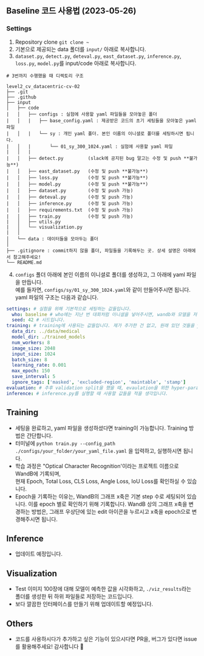 ## Baseline 코드 사용법 (2023-05-26)
### Settings
1. Repository clone `git clone ~`
2. 기본으로 제공되는 data 폴더를 `input/` 아래로 복사합니다.
3. `dataset.py`, `detect.py`, `deteval.py`, `east_dataset.py`, `inference.py`, `loss.py`, `model.py`를 input/code 아래로 복사합니다.
```
# 3번까지 수행했을 때 디렉토리 구조

level2_cv_datacentric-cv-02
├── .git
├── .github
├── input
│   ├── code
|   │   ├── configs : 실험에 사용할 yaml 파일들을 모아놓은 폴더
|   │   |   ├── base_config.yaml : 제공받은 코드의 초기 세팅들을 모아놓은 yaml 파일
|   │   |   └── sy : 개인 yaml 폴더. 본인 이름의 이니셜로 폴더를 세팅하시면 됩니다.
|   │   |       └── 01_sy_300_1024.yaml : 실험에 사용할 yaml 파일
|   │   |
|   │   ├── detect.py         (slack에 공지된 bug 말고는 수정 및 push **불가능**)
|   │   ├── east_dataset.py   (수정 및 push **불가능**)
|   │   ├── loss.py           (수정 및 push **불가능**)
|   │   ├── model.py          (수정 및 push **불가능**)
|   │   ├── dataset.py        (수정 및 push 가능)
|   │   ├── deteval.py        (수정 및 push 가능)
|   │   ├── inference.py      (수정 및 push 가능)
|   │   ├── requirements.txt  (수정 및 push 가능)
|   │   ├── train.py          (수정 및 push 가능)
|   │   ├── utils.py
|   │   └── visualization.py
|   │
│   └── data : 데이터들을 모아두는 폴더
│
├── .gitignore : commit하지 않을 폴더, 파일들을 기록해두는 곳. 상세 설명은 아래에서 참고해주세요!
└── README.md
```
4. `configs` 폴더 아래에 본인 이름의 이니셜로 폴더를 생성하고, 그 아래에 yaml 파일을 만듭니다.<br>
예를 들자면, `configs/sy/01_sy_300_1024.yaml`와 같이 만들어주시면 됩니다.<br>
yaml 파일의 구조는 다음과 같습니다.
```yaml
settings: # 실험을 위해 기본적으로 세팅하는 값들입니다.
  who: baseline # who에는 지난 번 대회처럼 이니셜을 넣어주시면, wandb와 모델을 저장할 때 이름이 들어갈 겁니다.
  seed: 42 # 시드입니다.
training: # training에 사용되는 값들입니다. 제가 추가한 건 없고, 원래 있던 것들을 yaml 파일로 옮기기만 했습니다.
  data_dir: ../data/medical
  model_dir: ./trained_models
  num_workers: 8
  image_size: 2048
  input_size: 1024
  batch_size: 8
  learning_rate: 0.001
  max_epoch: 150
  save_interval: 5
  ignore_tags: ['masked', 'excluded-region', 'maintable', 'stamp']
evaluation: # 추후 validation split을 했을 때, evaulation을 위한 hyper-parameters를 적을 생각입니다.
inference: # inference.py를 실행할 때 사용할 값들을 적을 생각입니다.
```
## Training
- 세팅을 완료하고, yaml 파일을 생성하셨다면 training이 가능합니다. Training 방법은 간단합니다.
- 터미널에 `python train.py --config_path ./configs/your_folder/your_yaml_file.yaml` 을 입력하고, 실행하시면 됩니다.
- 학습 과정은 "Optical Character Recognition'이라는 프로젝트 이름으로 WandB에 기록되며,<br>
현재 Epoch, Total Loss, CLS Loss, Angle Loss, IoU Loss를 확인하실 수 있습니다.
- Epoch을 기록하는 이유는, WandB의 그래프 x축은 기본 step 수로 세팅되어 있습니다. 이를 epoch 별로 확인하기 위해 기록합니다.
WandB 상의 그래프 x축을 변경하는 방법은, 그래프 우상단에 있는 edit 아이콘을 누르시고 x축을 epoch으로 변경해주시면 됩니다.
## Inference
- 업데이트 예정입니다.
## Visualization
- Test 이미지 100장에 대해 모델이 예측한 값을 시각화하고, `./viz_results`라는 폴더를 생성한 뒤 하위 파일들로 저장하는 코드입니다.
- 보다 깔끔한 인터페이스를 만들기 위해 업데이트할 예정입니다.
## Others
- 코드를 사용하시다가 추가하고 싶은 기능이 있으시다면 PR을, 버그가 있다면 issue를 활용해주세요! 감사합니다 🙇

